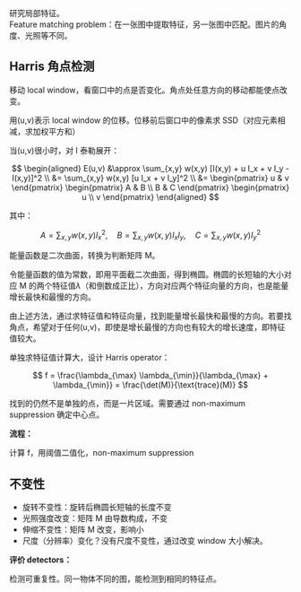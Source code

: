 研究局部特征。  
Feature matching problem：在一张图中提取特征，另一张图中匹配。图片的角度、光照等不同。

## Harris 角点检测

移动 local window，看窗口中的点是否变化。角点处任意方向的移动都能使点改变。

用(u,v)表示 local window 的位移。位移前后窗口中的像素求 SSD（对应元素相减，求加权平方和）

当(u,v)很小时，对 I 泰勒展开：

$$
\begin{aligned}
E(u,v) &\approx \sum_{x,y} w(x,y) [I(x,y) + u I_x + v I_y - I(x,y)]^2 \\
&= \sum_{x,y} w(x,y) [u I_x + v I_y]^2 \\
&= \begin{pmatrix} u & v \end{pmatrix}
\begin{pmatrix} A & B \\ B & C \end{pmatrix}
\begin{pmatrix} u \\ v \end{pmatrix}
\end{aligned}
$$

其中：

$$
A = \sum_{x,y} w(x,y) I_x^2, \quad
B = \sum_{x,y} w(x,y) I_x I_y, \quad
C = \sum_{x,y} w(x,y) I_y^2
$$

能量函数是二次曲面，转换为判断矩阵 M。

令能量函数的值为常数，即用平面截二次曲面，得到椭圆。椭圆的长短轴的大小对应 M 的两个特征值$\lambda$（和倒数成正比），方向对应两个特征向量的方向，也是能量增长最快和最慢的方向。

由上述方法，通过求特征值和特征向量，找到能量增长最快和最慢的方向。若要找角点，希望对于任何(u,v)，即使是增长最慢的方向也有较大的增长速度，即特征值较大。

单独求特征值计算大，设计 Harris operator：

$$
f = \frac{\lambda_{\max} \lambda_{\min}}{\lambda_{\max} + \lambda_{\min}} = \frac{\det(M)}{\text{trace}(M)}
$$

找到的仍然不是单独的点，而是一片区域。需要通过 non-maximum suppression 确定中心点。

**流程：**

计算 f，用阈值二值化，non-maximum suppression

## 不变性

- 旋转不变性：旋转后椭圆长短轴的长度不变
- 光照强度改变：矩阵 M 由导数构成，不变
- 伸缩不变性：矩阵 M 改变，影响小
- 尺度（分辨率）变化？没有尺度不变性，通过改变 window 大小解决。

**评价 detectors：**

检测可重复性。同一物体不同的图，能检测到相同的特征点。
